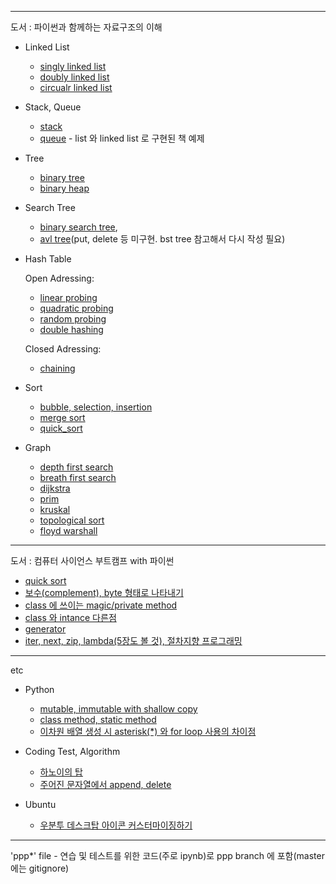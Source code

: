 
---
도서 : 파이썬과 함께하는 자료구조의 이해

- Linked List
	- [singly linked list](https://github.com/kimdohwan/BookStudy/blob/master/data_structure_with_python/02_linked_list/singly_linked_list.ipynb)
	- [doubly linked list](https://github.com/kimdohwan/BookStudy/blob/master/data_structure_with_python/02_linked_list/doubly_linked_list.ipynb)
	- [circualr linked list](https://github.com/kimdohwan/BookStudy/blob/master/data_structure_with_python/02_linked_list/circular_linked_list.ipynb)

- Stack, Queue
	- [stack](https://github.com/kimdohwan/BookStudy/blob/master/data_structure_with_python/03_stack_queue_deque/stack.ipynb)
	- [queue](https://github.com/kimdohwan/BookStudy/blob/master/data_structure_with_python/03_stack_queue_deque/queue.ipynb) - list 와 linked list 로 구현된 책 예제

- Tree
	- [binary tree](https://github.com/kimdohwan/BookStudy/blob/master/data_structure_with_python/04_tree/binary_tree.ipynb)
	- [binary heap](https://github.com/kimdohwan/BookStudy/blob/master/data_structure_with_python/04_tree/bynary_heap.ipynb)

- Search Tree
	- [binary search tree](https://github.com/kimdohwan/BookStudy/blob/master/data_structure_with_python/05_search_tree/binary_search_tree.ipynb), 
	- [avl tree](https://github.com/kimdohwan/BookStudy/blob/master/data_structure_with_python/05_search_tree/avl_tree.ipynb)(put, delete 등 미구현. bst tree 참고해서 다시 작성 필요)
	
- Hash Table

	Open Adressing: 
	
	- [linear probing](https://github.com/kimdohwan/BookStudy/blob/master/data_structure_with_python/06_hash_table/linear_prob.ipynb)
	- [quadratic probing](https://github.com/kimdohwan/BookStudy/blob/master/data_structure_with_python/06_hash_table/quad_prob.ipynb)
	- [random probing](https://github.com/kimdohwan/BookStudy/blob/master/data_structure_with_python/06_hash_table/random_probing.ipynb)
	- [double hashing](https://github.com/kimdohwan/BookStudy/blob/master/data_structure_with_python/06_hash_table/double_hasing.ipynb)
	
	Closed Adressing:
	
	- [chaining](https://github.com/kimdohwan/BookStudy/blob/master/data_structure_with_python/06_hash_table/chaining.ipynb)
	
- Sort
	- [bubble, selection, insertion](https://github.com/kimdohwan/BookStudy/blob/master/data_structure_with_python/07_sort/selection_bubble_insertion.ipynb)
	- [merge sort](https://github.com/kimdohwan/BookStudy/blob/master/data_structure_with_python/07_sort/merge.py)
	- [quick_sort](https://github.com/kimdohwan/BookStudy/blob/master/data_structure_with_python/07_sort/quick.py)

- Graph
	- [depth first search](https://github.com/kimdohwan/BookStudy/blob/master/data_structure_with_python/08_graph/depth_first_search.py)
	- [breath first search](https://github.com/kimdohwan/BookStudy/blob/master/data_structure_with_python/08_graph/breath_first_search.py)
	- [dijkstra](https://github.com/kimdohwan/BookStudy/blob/master/data_structure_with_python/08_graph/dijkstra.py)
	- [prim](https://github.com/kimdohwan/BookStudy/blob/master/data_structure_with_python/08_graph/prim.py)
	- [kruskal](https://github.com/kimdohwan/BookStudy/blob/master/data_structure_with_python/08_graph/kruskal.py)
	- [topological sort](https://github.com/kimdohwan/BookStudy/blob/master/data_structure_with_python/08_graph/topological_sort.ipynb)
	- [floyd warshall](https://github.com/kimdohwan/BookStudy/blob/master/data_structure_with_python/08_graph/floyd_warshall.py)
	

---
도서 : 컴퓨터 사이언스 부트캠프 with 파이썬

- [quick sort](https://github.com/kimdohwan/BookStudy/blob/master/computer_sience_bootcamp_with_python/10_algorithm/quick_sort.ipynb)
- [보수(complement), byte 형태로 나타내기](https://github.com/kimdohwan/BookStudy/blob/master/computer_sience_bootcamp_with_python/2_to_4/2_complement_and_bytes.ipynb)
- [class 에 쓰이는 magic/private method](https://github.com/kimdohwan/BookStudy/blob/master/computer_sience_bootcamp_with_python/6_object_oriented_programming/magic_method_with_class.ipynb)
- [class 와 intance 다른점](https://github.com/kimdohwan/BookStudy/blob/master/computer_sience_bootcamp_with_python/6_object_oriented_programming/difference_class_and_instance.ipynb)
- [generator](https://github.com/kimdohwan/BookStudy/blob/master/computer_sience_bootcamp_with_python/6_object_oriented_programming/generator.ipynb)
- [iter, next, zip, lambda(5장도 볼 것), 절차지향 프로그래밍](https://github.com/kimdohwan/BookStudy/blob/master/computer_sience_bootcamp_with_python/6_object_oriented_programming/procedure_programming.ipynb)


---
etc

- Python
	- [mutable, immutable with shallow copy](https://github.com/kimdohwan/BookStudy/blob/master/etc/mutable_and_immutable_in_shallow_copy%20.ipynb)
	- [class method, static method](https://github.com/kimdohwan/BookStudy/blob/master/etc/classmethod_staticmethod.ipynb)
	- [이차원 배열 생성 시 asterisk(*) 와 for loop 사용의 차이점 ](https://github.com/kimdohwan/BookStudy/blob/master/etc/mutable_obj_create.md)
	
- Coding Test, Algorithm
	- [하노이의 탑](https://github.com/kimdohwan/BookStudy/blob/master/data_structure_with_python/01_exercise.ipynb)
	- [주어진 문자열에서 append, delete](https://github.com/kimdohwan/BookStudy/blob/master/etc/append_and_delete.py)
	
- Ubuntu
	- [우분투 데스크탑 아이콘 커스터마이징하기](https://github.com/kimdohwan/BookStudy/blob/master/memo/ubuntu_customizing_icon.md)


---
'ppp*' file - 연습 및 테스트를 위한 코드(주로 ipynb)로 ppp branch 에 포함(master 에는 gitignore)
